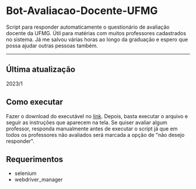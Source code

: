 # Bot-Avaliacao-Docente-UFMG

Script para responder automaticamente o questionário de avaliação docente da UFMG. Útil
para matérias com muitos professores cadastrados no sistema. Já me salvou várias horas
ao longo da graduação e espero que possa ajudar outras pessoas também. 

---

## Última atualização

2023/1

## Como executar

Fazer o download do executável no [link](https://github.com/joao-gabrielC/Bot-Avaliacao-Docente-UFMG/releases/download/v0.1.0/Bot-Avaliacao-Docente-UFMG.exe).
Depois, basta executar o arquivo e seguir as instruções que aparecem na tela. Se quiser avaliar algum
professor, responda manualmente antes de executar o script já que em todos os
professores não avaliados será marcada a opção de "não desejo responder".

## Requerimentos

- selenium
- webdriver\_manager
